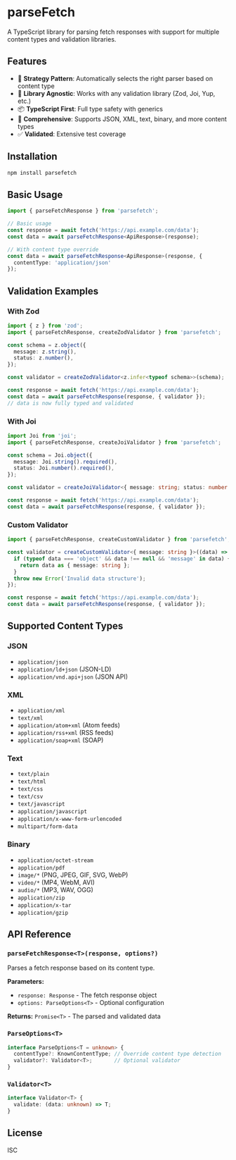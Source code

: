 # parseFetch

A TypeScript library for parsing fetch responses with support for multiple content types and validation libraries.

## Features

- 🚀 **Strategy Pattern**: Automatically selects the right parser based on content type
- 🔧 **Library Agnostic**: Works with any validation library (Zod, Joi, Yup, etc.)
- 📦 **TypeScript First**: Full type safety with generics
- 🎯 **Comprehensive**: Supports JSON, XML, text, binary, and more content types
- ✅ **Validated**: Extensive test coverage

## Installation

```bash
npm install parsefetch
```

## Basic Usage

```typescript
import { parseFetchResponse } from 'parsefetch';

// Basic usage
const response = await fetch('https://api.example.com/data');
const data = await parseFetchResponse<ApiResponse>(response);

// With content type override
const data = await parseFetchResponse<ApiResponse>(response, {
  contentType: 'application/json'
});
```

## Validation Examples

### With Zod

```typescript
import { z } from 'zod';
import { parseFetchResponse, createZodValidator } from 'parsefetch';

const schema = z.object({
  message: z.string(),
  status: z.number(),
});

const validator = createZodValidator<z.infer<typeof schema>>(schema);

const response = await fetch('https://api.example.com/data');
const data = await parseFetchResponse(response, { validator });
// data is now fully typed and validated
```

### With Joi

```typescript
import Joi from 'joi';
import { parseFetchResponse, createJoiValidator } from 'parsefetch';

const schema = Joi.object({
  message: Joi.string().required(),
  status: Joi.number().required(),
});

const validator = createJoiValidator<{ message: string; status: number }>(schema);

const response = await fetch('https://api.example.com/data');
const data = await parseFetchResponse(response, { validator });
```

### Custom Validator

```typescript
import { parseFetchResponse, createCustomValidator } from 'parsefetch';

const validator = createCustomValidator<{ message: string }>((data) => {
  if (typeof data === 'object' && data !== null && 'message' in data) {
    return data as { message: string };
  }
  throw new Error('Invalid data structure');
});

const response = await fetch('https://api.example.com/data');
const data = await parseFetchResponse(response, { validator });
```

## Supported Content Types

### JSON
- `application/json`
- `application/ld+json` (JSON-LD)
- `application/vnd.api+json` (JSON API)

### XML
- `application/xml`
- `text/xml`
- `application/atom+xml` (Atom feeds)
- `application/rss+xml` (RSS feeds)
- `application/soap+xml` (SOAP)

### Text
- `text/plain`
- `text/html`
- `text/css`
- `text/csv`
- `text/javascript`
- `application/javascript`
- `application/x-www-form-urlencoded`
- `multipart/form-data`

### Binary
- `application/octet-stream`
- `application/pdf`
- `image/*` (PNG, JPEG, GIF, SVG, WebP)
- `video/*` (MP4, WebM, AVI)
- `audio/*` (MP3, WAV, OGG)
- `application/zip`
- `application/x-tar`
- `application/gzip`

## API Reference

### `parseFetchResponse<T>(response, options?)`

Parses a fetch response based on its content type.

**Parameters:**
- `response: Response` - The fetch response object
- `options: ParseOptions<T>` - Optional configuration

**Returns:** `Promise<T>` - The parsed and validated data

### `ParseOptions<T>`

```typescript
interface ParseOptions<T = unknown> {
  contentType?: KnownContentType; // Override content type detection
  validator?: Validator<T>;       // Optional validator
}
```

### `Validator<T>`

```typescript
interface Validator<T> {
  validate: (data: unknown) => T;
}
```

## License

ISC


